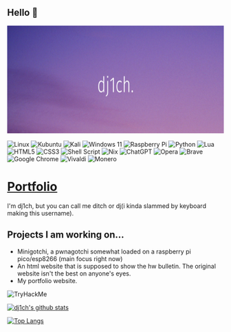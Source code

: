 ## Hello 👋

<p align="center">
  <img width="900" height="250" src="https://github.com/dj1ch/dj1ch/blob/main/Add%20a%20subheading.png">
</p>

![Linux](https://img.shields.io/badge/Linux-FCC624?style=for-the-badge&logo=linux&logoColor=black)
![Kubuntu](https://img.shields.io/badge/-KUbuntu-%230079C1?style=for-the-badge&logo=kubuntu&logoColor=white)
![Kali](https://img.shields.io/badge/Kali-268BEE?style=for-the-badge&logo=kalilinux&logoColor=white)
![Windows 11](https://img.shields.io/badge/Windows%2011-%230079d5.svg?style=for-the-badge&logo=Windows%2011&logoColor=white)
![Raspberry Pi](https://img.shields.io/badge/-RaspberryPi-C51A4A?style=for-the-badge&logo=Raspberry-Pi)
![Python](https://img.shields.io/badge/python-3670A0?style=for-the-badge&logo=python&logoColor=ffdd54)
![Lua](https://img.shields.io/badge/lua-%232C2D72.svg?style=for-the-badge&logo=lua&logoColor=white)
![HTML5](https://img.shields.io/badge/html5-%23E34F26.svg?style=for-the-badge&logo=html5&logoColor=white)
![CSS3](https://img.shields.io/badge/css3-%231572B6.svg?style=for-the-badge&logo=css3&logoColor=white)
![Shell Script](https://img.shields.io/badge/shell_script-%23121011.svg?style=for-the-badge&logo=gnu-bash&logoColor=white)
![Nix](https://img.shields.io/badge/NIX-5277C3.svg?style=for-the-badge&logo=NixOS&logoColor=white)
![ChatGPT](https://img.shields.io/badge/chatGPT-74aa9c?style=for-the-badge&logo=openai&logoColor=white)
![Opera](https://img.shields.io/badge/Opera-FF1B2D?style=for-the-badge&logo=Opera&logoColor=white)
![Brave](https://img.shields.io/badge/Brave-FB542B?style=for-the-badge&logo=Brave&logoColor=white)
![Google Chrome](https://img.shields.io/badge/Google%20Chrome-4285F4?style=for-the-badge&logo=GoogleChrome&logoColor=white)
![Vivaldi](https://img.shields.io/badge/Vivaldi-EF3939?style=for-the-badge&logo=Vivaldi&logoColor=white)
![Monero](https://img.shields.io/badge/monero-FF6600?style=for-the-badge&logo=monero&logoColor=white)

# [Portfolio](https://dj1ch.github.io)

I'm dj1ch, but you can call me ditch or dj(i kinda slammed by keyboard making this username).

## Projects I am working on...
- Minigotchi, a pwnagotchi somewhat loaded on a raspberry pi pico/esp8266 (main focus right now)
- An html website that is supposed to show the hw bulletin. The original website isn't the best on anyone's eyes.
- My portfolio website.

<img src="https://tryhackme-badges.s3.amazonaws.com/tg.1ch0712.png" alt="TryHackMe">

[![dj1ch's github stats](https://github-readme-stats.vercel.app/api?username=dj1ch&layout=compact&theme=dark)](https://github.com/dj1ch)

[![Top Langs](https://github-readme-stats.vercel.app/api/top-langs/?username=dj1ch&theme=dark)](https://github.com/dj1ch)

<!---
dj1ch/dj1ch is a ✨ special ✨ repository because its `README.md` (this file) appears on your GitHub profile.
You can click the Preview link to take a look at your changes.
--->
